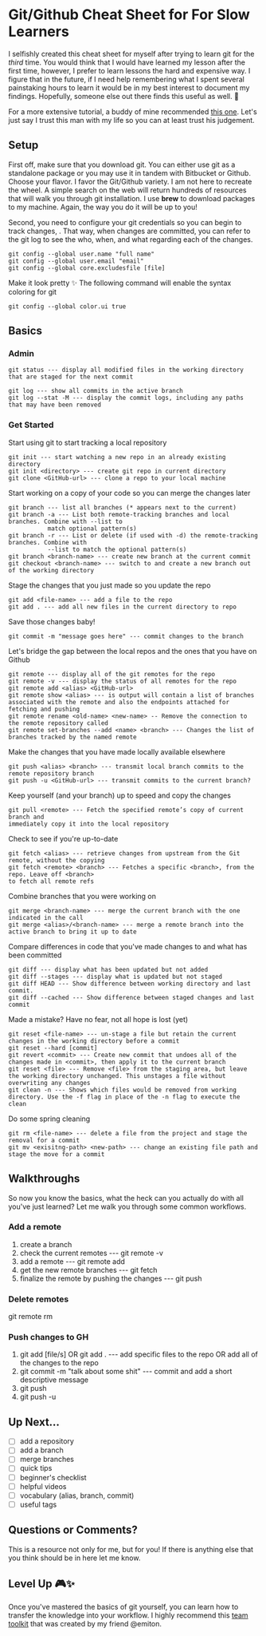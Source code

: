 # Git/Github Cheat Sheet for For Slow Learners

I selfishly created this cheat sheet for myself after trying to learn git for the _third_ time. You would think that I would have learned my lesson after the first time, however, I prefer to learn lessons the hard and expensive way. I figure that in the future, if I need help remembering what I spent several painstaking hours to learn it would be in my best interest to document my findings. Hopefully, someone else out there finds this useful as well. :metal:

For a more extensive tutorial, a buddy of mine recommended [this one](https://gitimmersion.com/index.html). Let's just say I trust this man with my life so you can at least trust his judgement.

## Setup
First off, make sure that you download git. You can either use git as a standalone package or you may use it in tandem with Bitbucket or Github. Choose your flavor. I favor the Git/Github variety. I am not here to recreate the wheel. A simple search on the web will return hundreds of resources that will walk you through git installation. I use __brew__ to download packages to my machine. Again, the way you do it will be up to you! 

Second, you need to configure your git credentials so you can begin to track changes, . That way, when changes are committed, you can refer to the git log to see the who, when, and what regarding each of the changes.
```
git config --global user.name "full name"
git config --global user.email "email"
git config --global core.excludesfile [file]
```
Make it look pretty :sparkles: The following command will enable the syntax coloring for git
```
git config --global color.ui true
```

## Basics
### Admin
```
git status --- display all modified files in the working directory that are staged for the next commit
```
```
git log --- show all commits in the active branch
git log --stat -M --- display the commit logs, including any paths that may have been removed
```

### Get Started
Start using git to start tracking a local repository
```
git init --- start watching a new repo in an already existing directory
git init <directory> --- create git repo in current directory
git clone <GitHub-url> --- clone a repo to your local machine
```
Start working on a copy of your code so you can merge the changes later
```
git branch --- list all branches (* appears next to the current)
git branch -a --- List both remote-tracking branches and local branches. Combine with --list to
           match optional pattern(s)
git branch -r --- List or delete (if used with -d) the remote-tracking branches. Combine with
           --list to match the optional pattern(s)
git branch <branch-name> --- create new branch at the current commit
git checkout <branch-name> --- switch to and create a new branch out of the working directory
```
Stage the changes that you just made so you update the repo
```
git add <file-name> --- add a file to the repo
git add . --- add all new files in the current directory to repo
```
Save those changes baby!
```
git commit -m "message goes here" --- commit changes to the branch
```
Let's bridge the gap between the local repos and the ones that you have on Github
```
git remote --- display all of the git remotes for the repo
git remote -v --- display the status of all remotes for the repo
git remote add <alias> <GitHub-url>
git remote show <alias> --- is output will contain a list of branches associated with the remote and also the endpoints attached for fetching and pushing
git remote rename <old-name> <new-name> -- Remove the connection to the remote repository called
git remote set-branches --add <name> <branch> --- Changes the list of branches tracked by the named remote
```
Make the changes that you have made locally available elsewhere
```
git push <alias> <branch> --- transmit local branch commits to the remote repository branch
git push -u <GitHub-url> --- transmit commits to the current branch?
```
Keep yourself (and your branch) up to speed and copy the changes
```
git pull <remote> --- Fetch the specified remote’s copy of current branch and
immediately copy it into the local repository
```
Check to see if you're up-to-date
```
git fetch <alias> --- retrieve changes from upstream from the Git remote, without the copying
git fetch <remote> <branch> --- Fetches a specific <branch>, from the repo. Leave off <branch>
to fetch all remote refs
```
Combine branches that you were working on
```
git merge <branch-name> --- merge the current branch with the one indicated in the call
git merge <alias>/<branch-name> --- merge a remote branch into the active branch to bring it up to date
```
Compare differences in code that you've made changes to and what has been committed
```
git diff --- display what has been updated but not added
git diff --stages --- display what is updated but not staged
git diff HEAD --- Show difference between working directory and last commit.
git diff --cached --- Show difference between staged changes and last commit
```
Made a mistake? Have no fear, not all hope is lost (yet)
```
git reset <file-name> --- un-stage a file but retain the current changes in the working directory before a commit
git reset --hard [commit]
git revert <commit> --- Create new commit that undoes all of the changes made in <commit>, then apply it to the current branch
git reset <file> --- Remove <file> from the staging area, but leave the working directory unchanged. This unstages a file without overwriting any changes
git clean -n --- Shows which files would be removed from working directory. Use the -f flag in place of the -n flag to execute the clean
```
Do some spring cleaning
```
git rm <file-name> --- delete a file from the project and stage the removal for a commit
git mv <exisitng-path> <new-path> --- change an existing file path and stage the move for a commit
```

## Walkthroughs
So now you know the basics, what the heck can you actually do with all you've just learned? Let me walk you through some common workflows.
### Add a remote
1. create a branch
2. check the current remotes --- git remote -v
3. add a remote --- git remote add <alias> <GitHub-url>
4. get the new remote branches --- git fetch <alias>
5. finalize the remote by pushing the changes --- git push <alias> <url>
  
### Delete remotes
git remote rm <alias>

### Push changes to GH
1. git add [file/s] OR git add . --- add specific files to the repo OR add all of the changes to the repo
2. git commit -m "talk about some shit" --- commit and add a short descriptive message
3. git push <alias> <branch-name>
4. git push -u <alias>
 
## Up Next...
- [ ] add a repository
- [ ] add a branch
- [ ] merge branches
- [ ] quick tips
- [ ] beginner's checklist
- [ ] helpful videos
- [ ] vocabulary (alias, branch, commit)
- [ ] useful tags

## Questions or Comments?
This is a resource not only for me, but for you! If there is anything else that you think should be in here let me know.

## Level Up :video_game::sparkles:
Once you've mastered the basics of git yourself, you can learn how to transfer the knowledge into your workflow. I highly recommend this [team toolkit](github-teamwork-toolkit) that was created by my friend @emiton.
